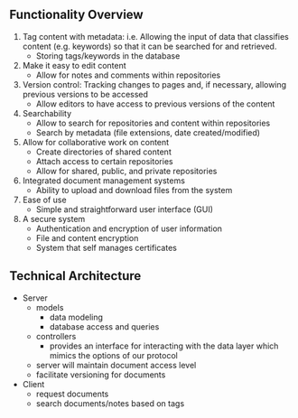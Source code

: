
## Functionality Overview
1.  Tag content with metadata: i.e. Allowing the input of data that classifies content (e.g. keywords) so that it can be searched for and retrieved.
    * Storing tags/keywords in the database
2. Make it easy to edit content
    * Allow for notes and comments within repositories
3. Version control: Tracking changes to pages and, if necessary, allowing previous versions to be accessed
    * Allow editors to have access to previous versions of the content
4. Searchability
    * Allow to search for repositories and content within repositories
    * Search by metadata (file extensions, date created/modified)
5. Allow for collaborative work on content
    * Create directories of shared content
    * Attach access to certain repositories
    * Allow for shared, public, and private repositories
6. Integrated document management systems
    * Ability to upload and download files from the system
7. Ease of use
    * Simple and straightforward user interface (GUI) 
8. A secure system
    * Authentication and encryption of user information
    * File and content encryption 
    * System that self manages certificates
    
## Technical Architecture

* Server 
    * models
        * data modeling
        * database access and queries
    * controllers
        * provides an interface for interacting with the data layer which mimics the options of our protocol
    * server will maintain document access level
    *  facilitate versioning for documents
* Client
    * request documents
    * search documents/notes based on tags


